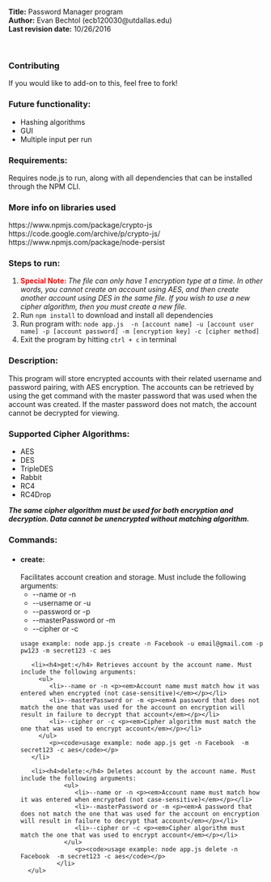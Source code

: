 <div>
   <p><strong>Title:</strong> Password Manager program</br>
   <strong>Author:</strong> Evan Bechtol (ecb120030@utdallas.edu)</br>
   <strong>Last revision date:</strong> 10/26/2016</p></br>
      
</div>
<div>
   <h3>Contributing</h3><p>If you would like to add-on to this, feel free to fork!</p>
   <h3>Future functionality:</h3>
   <ul>
      <li>Hashing algorithms</li>
      <li>GUI</li>
      <li>Multiple input per run</li>
   </ul>
   <h3>Requirements:</h3><p>Requires node.js to run, along with all dependencies that can be installed through the NPM CLI.</p>
   <h3>More info on libraries used</h3><p>https://www.npmjs.com/package/crypto-js<br/>https://code.google.com/archive/p/crypto-js/<br/>https://www.npmjs.com/package/node-persist</p>
   <h3>Steps to run:</h3>
       <div>
         <ol>
            <li><span style="color: red"><strong>Special Note: </strong></span><em>The file can only have 1 encryption type at a time. In other words, you cannot create an account using AES, and then create another account using DES in the same file. If you wish to use a new cipher algorithm, then you must create a new file.</em></li>
            <li>Run <code>npm install</code>  to download and install all dependencies</li>
            <li>Run program with: <code>node app.js <command> -n [account name] -u [account user name] -p [account password] -m [encryption key] -c [cipher method]</code></li>
            <li>Exit the program by hitting <code>ctrl + c</code> in terminal</li>
         </ol>
      </div>
        
   <h3>Description:</h3> <p>This program will store encrypted accounts with their related username and password pairing, with
        AES encryption. The accounts can be retrieved by using the get command with the master password that was used
        when the account was created. If the master password does not match, the account cannot be decrypted for viewing.</p>
     
   <h3>Supported Cipher Algorithms:</h3>
   <ul>
      <li>AES</li>
      <li>DES</li>
      <li>TripleDES</li>
      <li>Rabbit</li>
      <li>RC4</li>
      <li>RC4Drop</li>
   </ul>
   <p><em><strong>The same cipher algorithm must be used for both encryption and decryption. Data cannot be unencrypted without matching algorithm.</strong></em></p>
   <h3>Commands:</h3>
      <ul>
         <li><h4>create:</h4> Facilitates account creation and storage. Must include the following arguments:
            <ul>
               <li>--name or -n</li>
               <li>--username or -u</li>
               <li>--password or -p</li>
               <li>--masterPassword or -m</li>
               <li>--cipher or -c</li>
            </ul>
            <p><code>usage example: node app.js create -n Facebook -u email@gmail.com -p pw123 -m secret123 -c aes</code></p></li>
            
       <li><h4>get:</h4> Retrieves account by the account name. Must include the following arguments:
         <ul>
            <li>--name or -n <p><em>Account name must match how it was entered when encrypted (not case-sensitive)</em></p></li>
            <li>--masterPassword or -m <p><em>A password that does not match the one that was used for the account on encryption will result in failure to decrypt that account</em></p></li>
            <li>--cipher or -c <p><em>Cipher algorithm must match the one that was used to encrypt account</em></p></li>
         </ul>
            <p><code>usage example: node app.js get -n Facebook  -m secret123 -c aes</code></p>
       </li>
       
       <li><h4>delete:</h4> Deletes account by the account name. Must include the following arguments:
                <ul>
                   <li>--name or -n <p><em>Account name must match how it was entered when encrypted (not case-sensitive)</em></p></li>
                   <li>--masterPassword or -m <p><em>A password that does not match the one that was used for the account on encryption will result in failure to decrypt that account</em></p></li>
                   <li>--cipher or -c <p><em>Cipher algorithm must match the one that was used to encrypt account</em></p></li>
                </ul>
                   <p><code>usage example: node app.js delete -n Facebook  -m secret123 -c aes</code></p>
              </li>
      </ul>
       
</div>
